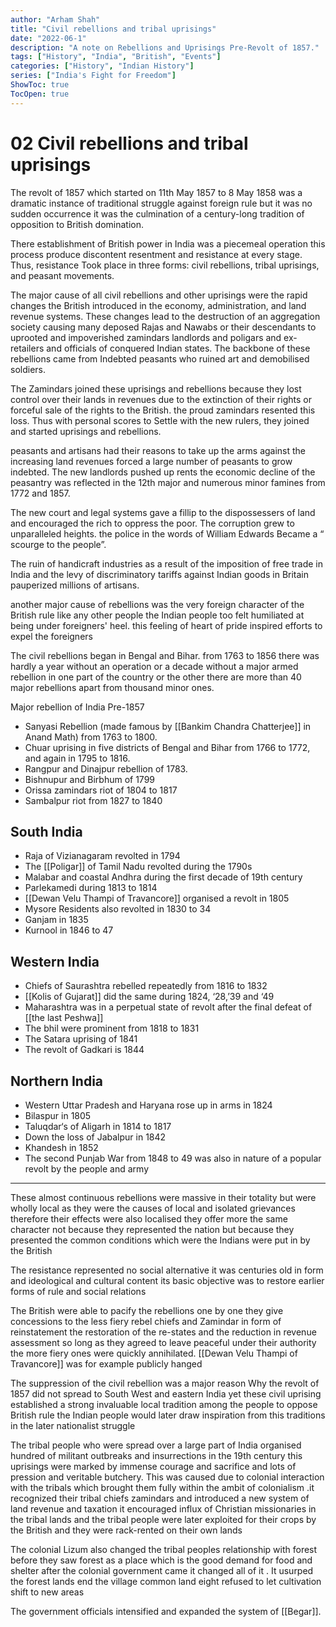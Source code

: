 ```yaml
---
author: "Arham Shah"
title: "Civil rebellions and tribal uprisings"
date: "2022-06-1"
description: "A note on Rebellions and Uprisings Pre-Revolt of 1857."
tags: ["History", "India", "British", "Events"]
categories: ["History", "Indian History"]
series: ["India's Fight for Freedom"]
ShowToc: true
TocOpen: true
---
```


# 02 Civil rebellions and tribal uprisings
The revolt of 1857 which started on 11th May 1857 to 8 May 1858 was a dramatic instance of traditional struggle against foreign rule but it was no sudden occurrence it was the culmination of a century-long tradition of opposition to British domination.

There establishment of British power in India was a piecemeal operation this process produce discontent resentment and resistance at every stage. Thus, resistance Took place in three forms: civil rebellions, tribal uprisings, and peasant movements.

The major cause of all civil rebellions and other uprisings were the rapid changes the British introduced in the economy, administration, and land revenue systems. These changes lead to the destruction of an aggregation society causing many deposed Rajas and Nawabs or their descendants to uprooted and impoverished zamindars landlords and poligars and ex-retailers and officials of conquered Indian states. The backbone of these rebellions came from Indebted peasants who ruined art and demobilised soldiers.

The Zamindars joined these uprisings and rebellions because they lost control over their lands in revenues due to the extinction of their rights or forceful sale of the rights to the British. the proud zamindars resented this loss. Thus with personal scores to Settle with the new rulers, they joined and started uprisings and rebellions.

peasants and artisans had their reasons to take up the arms against the increasing land revenues forced a large number of peasants to grow indebted. The new landlords pushed up rents the economic decline of the peasantry was reflected in the 12th major and numerous minor famines from 1772 and 1857.

The new court and legal systems gave a fillip to the dispossessers of land and encouraged the rich to oppress the poor. The corruption grew to unparalleled heights. the police in the words of William Edwards Became a “ scourge to the people”.

The ruin of handicraft industries as a result of the imposition of free trade in India and the levy of discriminatory tariffs against Indian goods in Britain pauperized millions of artisans.

another major cause of rebellions was the very foreign character of the British rule like any other people the Indian people too felt humiliated at being under foreigners' heel. this feeling of heart of pride inspired efforts to expel the foreigners

The civil rebellions began in Bengal and Bihar. from 1763 to 1856 there was hardly a year without an operation or a decade without a major armed rebellion in one part of the country or the other there are more than 40 major rebellions apart from thousand minor ones.

Major rebellion of India Pre-1857

* Sanyasi Rebellion (made famous by [[Bankim Chandra Chatterjee]] in Anand Math) from 1763 to 1800.
* Chuar uprising in five districts of Bengal and Bihar from 1766 to 1772, and again in 1795 to 1816.
* Rangpur and Dinajpur rebellion of 1783.
* Bishnupur and Birbhum of 1799
* Orissa zamindars riot of 1804 to 1817
* Sambalpur riot from 1827 to 1840
## South India
* Raja of Vizianagaram revolted in 1794
* The [[Poligar]] of Tamil Nadu revolted during the 1790s
* Malabar and coastal Andhra during the first decade of 19th century
* Parlekamedi during 1813 to 1814
* [[Dewan Velu Thampi of Travancore]] organised a revolt in 1805
* Mysore Residents also revolted in 1830 to 34
* Ganjam in 1835
* Kurnool in 1846 to 47
## Western India
* Chiefs of Saurashtra rebelled repeatedly from 1816 to 1832
* [[Kolis of Gujarat]] did the same during 1824, ‘28,’39 and ‘49
* Maharashtra was in a perpetual state of revolt after the final defeat of [[the last Peshwa]]
* The bhil were prominent from 1818 to 1831
* The Satara uprising of 1841
* The revolt of Gadkari is 1844
## Northern India
* Western Uttar Pradesh and Haryana rose up in arms in 1824
* Bilaspur in 1805
* Taluqdar‘s of Aligarh in 1814 to 1817
* Down the loss of Jabalpur in 1842
* Khandesh in 1852
* The second Punjab War from 1848 to 49 was also in nature of a popular revolt by the people and army
- - - -
These almost continuous rebellions were massive in their totality but were wholly local as they were the causes of local and isolated grievances therefore their effects were also localised they offer more the same character not because they represented the nation but because they presented the common conditions which were the Indians were put in by the British

The resistance represented no social alternative it was centuries old in form and ideological and cultural content its basic objective was to restore earlier forms of rule and social relations

The British were able to pacify the rebellions one by one they give concessions to the less fiery rebel chiefs and Zamindar in form of reinstatement the restoration of the re-states and the reduction in revenue assessment so long as they agreed to leave peaceful under their authority the more fiery ones were quickly annihilated. [[Dewan Velu Thampi of Travancore]] was for example publicly hanged

The suppression of the civil rebellion was a major reason Why the revolt of 1857 did not spread to South West and eastern India yet these civil uprising established a strong invaluable local tradition among the people to oppose British rule the Indian people would later draw inspiration from this traditions in the later nationalist struggle

The tribal people who were spread over a large part of India organised hundred of militant outbreaks and insurrections in the 19th century this uprisings were marked by immense courage and sacrifice and lots of pression and veritable butchery. This was caused due to colonial interaction with the tribals which brought them fully within the ambit of colonialism .it recognized their tribal chiefs zamindars and introduced a new system of land revenue and taxation it encouraged influx of Christian missionaries in the tribal lands and the tribal people were later exploited for their crops by the British and they were rack-rented on their own lands

The colonial Lizum also changed the tribal peoples relationship with forest before they saw forest as a place which is the good demand for food and shelter after the colonial government came it changed all of it . It usurped the forest lands end the village common land eight refused to let cultivation shift to new areas

The government officials intensified and expanded the system of [[Begar]].
